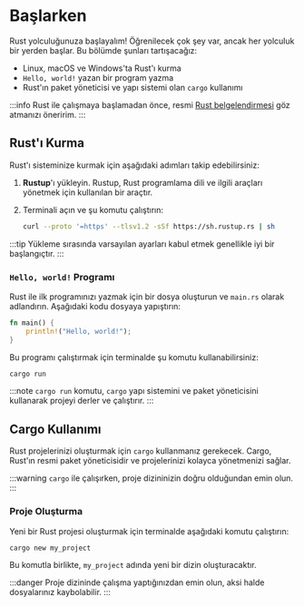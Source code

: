 # Başlarken

Rust yolculuğunuza başlayalım! Öğrenilecek çok şey var, ancak her yolculuk bir yerden başlar. Bu bölümde şunları tartışacağız:

* Linux, macOS ve Windows'ta Rust'ı kurma
* `Hello, world!` yazan bir program yazma
* Rust'ın paket yöneticisi ve yapı sistemi olan `cargo` kullanımı

:::info
Rust ile çalışmaya başlamadan önce, resmi [Rust belgelendirmesi](https://doc.rust-lang.org/book/) göz atmanızı öneririm.
:::

## Rust'ı Kurma

Rust'ı sisteminize kurmak için aşağıdaki adımları takip edebilirsiniz:

1. **Rustup**'ı yükleyin. Rustup, Rust programlama dili ve ilgili araçları yönetmek için kullanılan bir araçtır.
2. Terminali açın ve şu komutu çalıştırın:

   ```sh
   curl --proto '=https' --tlsv1.2 -sSf https://sh.rustup.rs | sh
   ```

:::tip
Yükleme sırasında varsayılan ayarları kabul etmek genellikle iyi bir başlangıçtır.
:::

### `Hello, world!` Programı

Rust ile ilk programınızı yazmak için bir dosya oluşturun ve `main.rs` olarak adlandırın. Aşağıdaki kodu dosyaya yapıştırın:

```rust
fn main() {
    println!("Hello, world!");
}
```

Bu programı çalıştırmak için terminalde şu komutu kullanabilirsiniz:

```sh
cargo run
```

:::note
`cargo run` komutu, `cargo` yapı sistemini ve paket yöneticisini kullanarak projeyi derler ve çalıştırır.
:::

## Cargo Kullanımı

Rust projelerinizi oluşturmak için `cargo` kullanmanız gerekecek. Cargo, Rust'ın resmi paket yöneticisidir ve projelerinizi kolayca yönetmenizi sağlar.

:::warning
`cargo` ile çalışırken, proje dizininizin doğru olduğundan emin olun.
:::

### Proje Oluşturma

Yeni bir Rust projesi oluşturmak için terminalde aşağıdaki komutu çalıştırın:

```sh
cargo new my_project
```

Bu komutla birlikte, `my_project` adında yeni bir dizin oluşturacaktır.

:::danger
Proje dizininde çalışma yaptığınızdan emin olun, aksi halde dosyalarınız kaybolabilir.
:::